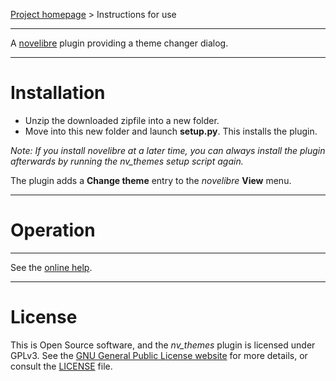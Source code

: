 [Project homepage](https://github.com/peter88213/nv_themes) > Instructions for use

--- 

A [novelibre](https://github.com/peter88213/novelibre/) plugin providing a theme changer dialog. 


---

# Installation

- Unzip the downloaded zipfile into a new folder.
- Move into this new folder and launch **setup.py**. This installs the plugin.

*Note: If you install novelibre at a later time, you can always install the plugin afterwards by running the nv_themes setup script again.*

The plugin adds a **Change theme** entry to the *novelibre* **View** menu.

---

# Operation

---

See the [online help](https://peter88213.github.io/nvhelp-en/nv_themes).

---

# License

This is Open Source software, and the *nv_themes* plugin is licensed under GPLv3. See the
[GNU General Public License website](https://www.gnu.org/licenses/gpl-3.0.en.html) for more
details, or consult the [LICENSE](https://github.com/peter88213/nv_themes/blob/main/LICENSE) file.
